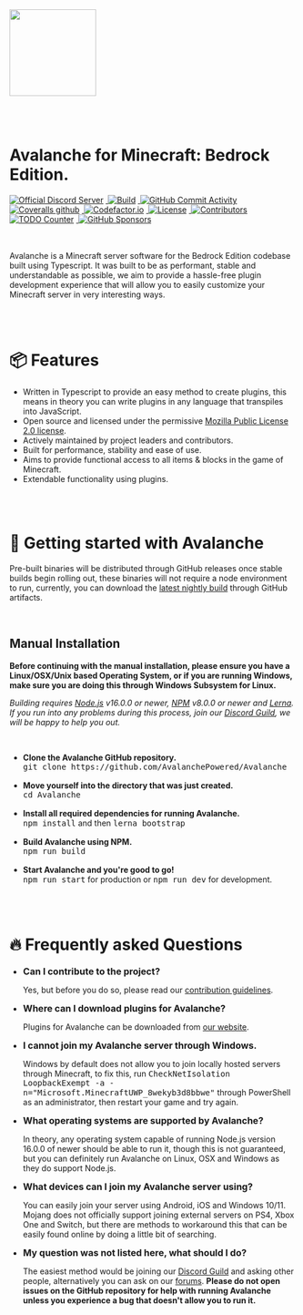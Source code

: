 <img src="https://raw.githubusercontent.com/RealTriassic/JSPrismarine/master/.github/assets/banner_transparent.png" height="152" align="center" style="margin-top: 16px;">

<br /> <br />

<h1>Avalanche for Minecraft: Bedrock Edition.</h1>

<div style="margin-bottom: 16px;">
  <a href="https://discord.gg/6w8JWhy">
    <img alt="Official Discord Server" src="https://img.shields.io/discord/704967868885762108?color=%237289DA&label=discord&style=flat-square" style="margin-right: 4px;">
  </a>
  <a href="https://github.com/AvalanchePowered/Avalanche/actions?query=workflow%3A%22Unit+%26+Integration+Testing%22">
    <img alt="Build" src="https://img.shields.io/github/workflow/status/AvalanchePowered/Avalanche/Unit%20&%20Integration%20Testing?style=flat-square" style="margin-right: 4px;">
  </a>
  <a href="https://github.com/AvalanchePowered/Avalanche/commits/master">
    <img alt="GitHub Commit Activity" src="https://img.shields.io/github/commit-activity/m/AvalanchePowered/Avalanche?color=%2387F4BC&style=flat-square" style="margin-right: 4px;">
  </a>
  <a href="https://coveralls.io/github/AvalanchePowered/Avalanche">
    <img alt="Coveralls github" src="https://img.shields.io/coveralls/github/AvalanchePowered/Avalanche?style=flat-square" style="margin-right: 4px;">
  </a>
  <a href="https://www.codefactor.io/repository/github/avalanchepowered/avalanche">
    <img alt="Codefactor.io" src="https://www.codefactor.io/repository/github/avalanchepowered/avalanche/badge?style=flat-square" style="margin-right: 4px;">
  </a>
  <a href="https://github.com/AvalanchePowered/Avalanche/blob/master/LICENSE.md">
    <img alt="License" src="https://img.shields.io/github/license/  AvalanchePowered/Avalanche?style=flat-square" style="margin-right: 4px;">
  </a>
  <a href="https://github.com/AvalanchePowered/Avalanche/graphs/contributors">
    <img alt="Contributors" src="https://img.shields.io/github/contributors/AvalanchePowered/Avalanche?color=%23E30B5D&style=flat-square" style="margin-right: 4px;">
  </a>
  <a href="https://github.com/AvalanchePowered/Avalanche/search?q=todo">
    <img alt="TODO Counter" src="https://img.shields.io/github/search/AvalanchePowered/Avalanche/todo.svg?style=flat-square" style="margin-right: 4px;">
  </a>
  <a href="https://github.com/sponsors/AvalanchePowered">
    <img alt="GitHub Sponsors" src="https://img.shields.io/github/sponsors/AvalanchePowered?style=flat-square">
  </a>
</div>

<br />

<p>
  Avalanche is a Minecraft server software for the Bedrock Edition codebase built using Typescript. It was built to be as performant, stable and understandable as possible, we aim to provide a hassle-free plugin development experience that will allow you to easily customize your Minecraft server in very interesting ways.
</p>

<br /> <br />

<h1>📦 Features</h1>

<ul>

  <li>
    Written in Typescript to provide an easy method to create plugins, this means in theory you can write plugins in any language that transpiles into JavaScript.
  </li>

  <li>
    Open source and licensed under the permissive <a href="https://github.com/AvalanchePowered/Avalanche/blob/master/LICENSE.md">Mozilla Public License 2.0 license</a>.
  </li>

  <li>
    Actively maintained by project leaders and contributors.
  </li>

  <li>
    Built for performance, stability and ease of use.
  </li>
  
  <li>
    Aims to provide functional access to all items & blocks in the game of Minecraft.
  </li>

  <li>
    Extendable functionality using plugins.
  </li>

</ul>

<br /> <br />

<h1>💾 Getting started with Avalanche</h1>

<p>
  Pre-built binaries will be distributed through GitHub releases once stable builds begin rolling out, these binaries will not require a node environment to run, currently, you can download the <a href="https://github.com/AvalanchePowered/Avalanche/actions?query=branch%3Amaster+workflow%3A%22Build+artifacts%22">latest nightly build</a> through GitHub artifacts.
</p>

<br />

<h2>Manual Installation</h2>

<p style="font-weight: bold;">
  Before continuing with the manual installation, please ensure you have a Linux/OSX/Unix based Operating System, or if you are running Windows, make sure you are doing this through Windows Subsystem for Linux.
</p>

<p style="font-style: italic;">
  Building requires <a href="https://nodejs.org" target="_blank">Node.js</a> v16.0.0 or newer, <a href="https://www.npmjs.com/package/npm" target="_blank">NPM</a> v8.0.0 or newer and <a href="https://lerna.js.org/" target="_blank">Lerna</a>. If you run into any problems during this process, join our <a href="">Discord Guild</a>, we will be happy to help you out.
</p>

<br />

<ul>

  <div style="margin-bottom: 16px;">
    <li style="font-weight: bold;">
      Clone the Avalanche GitHub repository.
    </li>
    <kbd>git clone https://github.com/AvalanchePowered/Avalanche</kbd>
  </div>

  <div style="margin-bottom: 16px;">
    <li style="font-weight: bold;">
      Move yourself into the directory that was just created.
    </li>
    <kbd>cd Avalanche</kbd>
  </div>

  <div style="margin-bottom: 16px;">
    <li style="font-weight: bold;">
      Install all required dependencies for running Avalanche. 
    </li>
    <kbd>npm install</kbd> and then <kbd>lerna bootstrap</kbd>
  </div>

  <div style="margin-bottom: 16px;">
    <li style="font-weight: bold;">
      Build Avalanche using NPM. 
    </li>
    <kbd>npm run build</kbd>
  </div>

  <div style="margin-bottom: 16px;">
    <li style="font-weight: bold;">
      Start Avalanche and you're good to go! 
    </li>
    <kbd>npm run start</kbd> for production or <kbd>npm run dev</kbd> for development.
  </div>
</ul>

<br /> <br />

<h1>🔥 Frequently asked Questions</h1>

<ul>

  <div style="margin-bottom: 12px;">
    <li style="font-weight: bold; font-size: 16px;">
      Can I contribute to the project?
    </li>
    <p>
    Yes, but before you do so, please read our <a href="https://github.com/AvalanchePowered/Avalanche/blob/master/CONTRIBUTING.md">contribution guidelines</a>.
    </p>
  </div>

  <div style="margin-bottom: 12px;">
    <li style="font-weight: bold; font-size: 16px;">
      Where can I download plugins for Avalanche?
    </li>
    <p>
      Plugins for Avalanche can be downloaded from <a href="https://avalanchepowered.org" target="_blank">our website</a>.
    </p>
  </div>

  <div style="margin-bottom: 12px;">
    <li style="font-weight: bold; font-size: 16px;">
      I cannot join my Avalanche server through Windows.
    </li>
    <p>
      Windows by default does not allow you to join locally hosted servers through Minecraft, to fix this, run <kbd>CheckNetIsolation LoopbackExempt -a -n="Microsoft.MinecraftUWP_8wekyb3d8bbwe"</kbd> through PowerShell as an administrator, then restart your game and try again.
    </p>
  </div>

  <div style="margin-bottom: 12px;">
    <li style="font-weight: bold; font-size: 16px;">
      What operating systems are supported by Avalanche?
    </li>
    <p>
      In theory, any operating system capable of running Node.js version 16.0.0 of newer should be able to run it, though this is not guaranteed, but you can definitely run Avalanche on Linux, OSX and Windows as they do support Node.js.
    </p>
  </div>

  <div style="margin-bottom: 12px;">
    <li style="font-weight: bold; font-size: 16px;">
      What devices can I join my Avalanche server using?
    </li>
    <p>
      You can easily join your server using Android, iOS and Windows 10/11. Mojang does not officially support joining external servers on PS4, Xbox One and Switch, but there are methods to workaround this that can be easily found online by doing a little bit of searching.
    </p>
  </div>

  <div style="margin-bottom: 12px;">
    <li style="font-weight: bold; font-size: 16px;">
      My question was not listed here, what should I do?
    </li>
    <p>
      The easiest method would be joining our <a href="https://discord.gg/6w8JWhy" target="_blank">Discord Guild</a> and asking other people, alternatively you can ask on our <a href="https://avalanchepowered.com" target="_blank">forums</a>. <span style="font-weight: bold;">Please do not open issues on the GitHub repository for help with running Avalanche unless you experience a bug that doesn't allow you to run it.</span>
    </p>
  </div>

</ul>